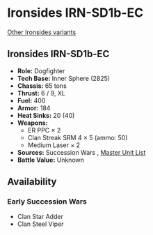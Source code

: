 # Ironsides IRN-SD1b-EC 

[Other Ironsides variants](../ironsides.md) 

## Ironsides IRN-SD1b-EC 

- **Role:** Dogfighter 
- **Tech Base:** Inner Sphere (2825) 
- **Chassis:** 65 tons 
- **Thrust:** 6 / 9, XL 
- **Fuel:** 400 
- **Armor:** 184 
- **Heat Sinks:** 20 (40) 
- **Weapons:** 
  - ER PPC × 2 
  - Clan Streak SRM 4 × 5 (ammo: 50) 
  - Medium Laser × 2 
- **Sources:** Succession Wars , [Master Unit List](http://masterunitlist.info/Unit/Details/7689) 
- **Battle Value:** Unknown 

## Availability 

### Early Succession Wars 

- Clan Star Adder 
- Clan Steel Viper 

